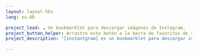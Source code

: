 ```yaml
---
layout: layout.hbs
lang: es-AR

project_lead: ☁️ Un bookmarklet para descargar imágenes de Instagram.
project_button_helper: Arrastre este botón a la barra de favoritos de su navegador.
project_description: "[instantgram] es un bookmarklet para descargar imágenes individuales de Instagram. Minúsculo, sencillo, sin más extensiones ni descargas. Sólo tienes que arrastrar el botón [instantgram] a la barra de marcadores de tu navegador, abrir cualquier publicación de Instagram y hacer clic en el bookmarklet. Simplemente funciona :-)"

---
```


